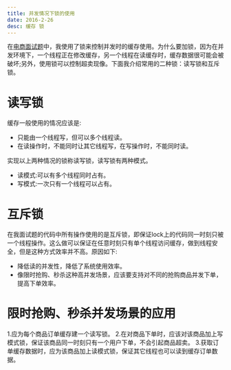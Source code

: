 ```yaml
---
title: 并发情况下锁的使用
date: 2016-2-26
desc: 缓存 锁
---
```

在[电商面试题](http://binyanbin.github.io/2016/02/18/interview-hishop/)中，我使用了锁来控制并发时的缓存使用。为什么要加锁，因为在并发环境下，一个线程正在修改缓存，另一个线程在读缓存时，缓存数据很可能会被破坏;另外，使用锁可以控制超卖现像。下面我介绍常用的二种锁：读写锁和互斥锁。
<!-- more -->
# 读写锁
缓存一般使用的情况应该是:
* 只能由一个线程写，但可以多个线程读。
* 在读操作时，不能同时让其它线程写，在写操作时，不能同时读。

实现以上两种情况的锁称读写锁，读写锁有两种模式。
* 读模式:可以有多个线程同时占有。
* 写模式:一次只有一个线程可以占有。

# 互斥锁
在我面试题的代码中所有操作使用的是互斥锁，即保证lock上的代码同一时刻只被一个线程操作。这么做可以保证在任意时刻只有单个线程访问缓存，做到线程安全，但是这种方式效率并不高。原因如下:
* 降低读的并发性，降低了系统使用效率。
* 像限时抢购、秒杀这种高并发场景，应该要支持对不同的抢购商品并发下单，提高下单效率。

# 限时抢购、秒杀并发场景的应用
1.应为每个商品订单缓存建一个读写锁。
2.在对商品下单时，应该对该商品加上写模式锁，保证该商品同一时刻只有一个用户下单，不会引起商品超卖。
3.获取订单缓存数据时，应为该商品加上读模式锁，保证其它线程也可以读到缓存订单数据。




